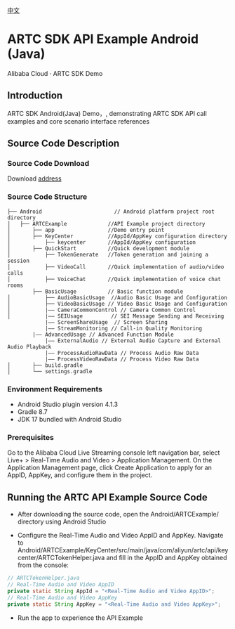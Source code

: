 [中文](README.md)

# ARTC SDK API Example Android (Java)
Alibaba Cloud · ARTC SDK Demo

## Introduction
ARTC SDK Android(Java) Demo，, demonstrating ARTC SDK API call examples and core scenario interface references

## Source Code Description

### Source Code Download
Download [address](https://github.com/MediaBox-Demos/amdemos-artc/tree/main/Android)

### Source Code Structure
```
├── Android       		          // Android platform project root directory  
│   ├── ARTCExample             //API Example project directory  
│       ├── app                 //Demo entry point  
│       ├── KeyCenter           //AppId/AppKey configuration directory  
│           ├── keycenter       //AppId/AppKey configuration  
│       ├── QuickStart          //Quick development module  
│           ├── TokenGenerate   //Token generation and joining a session  
│           ├── VideoCall       //Quick implementation of audio/video calls  
│           ├── VoiceChat       //Quick implementation of voice chat rooms 
        ├── BasicUsage          // Basic function module
│           ├── AudioBasicUsage  //Audio Basic Usage and Configuration
│           ├── VideoBasicUsage // Video Basic Usage and Configuration
│           |—— CameraCommonControl // Camera Common Control
│           |—— SEIUsage         // SEI Message Sending and Receiving
            |—— ScreenShareUsage  // Screen Sharing
            |—— StreamMonitoring // Call-in Quality Monitoring
        |—— AdvancedUsage // Advanced Function Module
            |—— ExternalAudio // External Audio Capture and External Audio Playback
            |—— ProcessAudioRawData // Process Audio Raw Data
            |—— ProcessVideoRawData // Process Video Raw Data
│       ├── build.gradle  
│       └── settings.gradle

```

### Environment Requirements
- Android Studio plugin version 4.1.3
- Gradle 8.7
- JDK 17 bundled with Android Studio

### Prerequisites
Go to the Alibaba Cloud Live Streaming console left navigation bar, select Live+ > Real-Time Audio and Video > Application Management. On the Application Management page, click Create Application to apply for an AppID, AppKey, and configure them in the project.


## Running the ARTC API Example Source Code
- After downloading the source code, open the Android/ARTCExample/ directory using Android Studio

- Configure the Real-Time Audio and Video AppID and AppKey. Navigate to Android/ARTCExample/KeyCenter/src/main/java/com/aliyun/artc/api/keycenter/ARTCTokenHelper.java and fill in the AppID and AppKey obtained from the console:
```java
// ARTCTokenHelper.java  
// Real-Time Audio and Video AppID  
private static String AppId = "<Real-Time Audio and Video AppID>";  
// Real-Time Audio and Video AppKey  
private static String AppKey = "<Real-Time Audio and Video AppKey>"; 
```
- Run the app to experience the API Example

